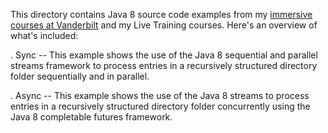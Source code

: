 This directory contains Java 8 source code examples from my [immersive
courses at
Vanderbilt](http://www.dre.vanderbilt.edu/~schmidt/courses.html) and
my Live Training courses.  Here's an overview of what's included:

. Sync -- This example shows the use of the Java 8 sequential and
  parallel streams framework to process entries in a recursively
  structured directory folder sequentially and in parallel.

. Async -- This example shows the use of the Java 8 streams to process
  entries in a recursively structured directory folder concurrently
  using the Java 8 completable futures framework.

